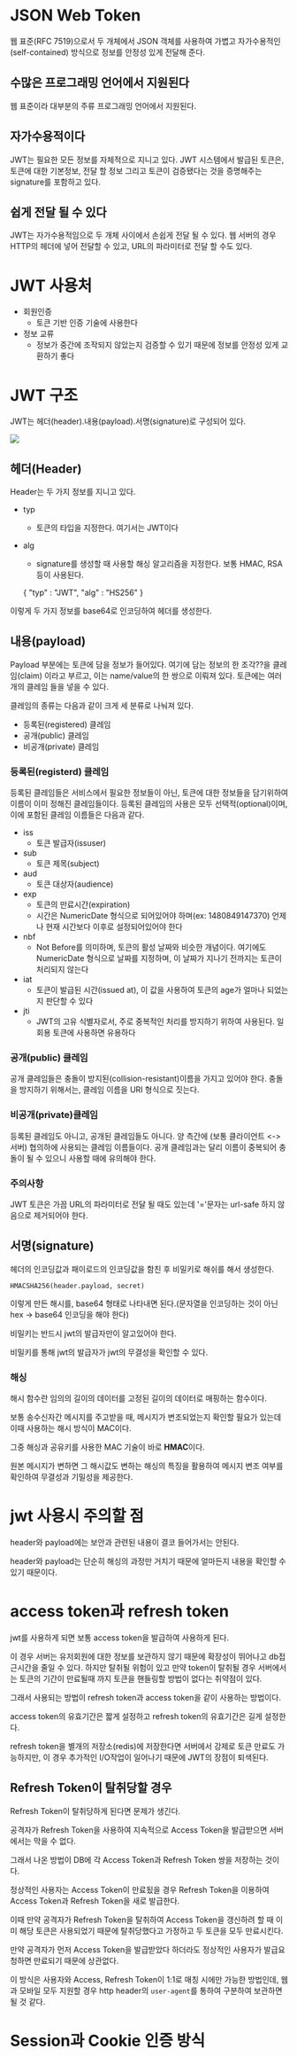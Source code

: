 # JSON Web Token
웹 표준(RFC 7519)으로서 두 개체에서 JSON 객체를 사용하여 가볍고 자가수용적인(self-contained) 방식으로 정보를 안정성 있게 전달해 준다.

## 수많은 프로그래밍 언어에서 지원된다
웹 표준이라 대부분의 주류 프로그래밍 언어에서 지원된다.

## 자가수용적이다
JWT는 필요한 모든 정보를 자체적으로 지니고 있다. JWT 시스템에서 발급된 토큰은, 토큰에 대한 기본정보, 전달 할 정보 그리고 토큰이 검증됐다는 것을 증명해주는 signature를 포함하고 있다.

## 쉽게 전달 될 수 있다
JWT는 자가수용적임으로 두 개체 사이에서 손쉽게 전달 될 수 있다. 웹 서버의 경우 HTTP의 헤더에 넣어 전달할 수 있고, URL의 파라미터로 전달 할 수도 있다.

# JWT 사용처
* 회원인증
    * 토큰 기반 인증 기술에 사용한다
* 정보 교류
    * 정보가 중간에 조작되지 않았는지 검증할 수 있기 때문에 정보를 안정성 있게 교환하기 좋다

# JWT 구조
JWT는 헤더(header).내용(payload).서명(signature)로 구성되어 있다. 

![](https://velopert.com/wp-content/uploads/2016/12/jwt.png)

## 헤더(Header)
Header는 두 가지 정보를 지니고 있다.

* typ 
    * 토큰의 타입을 지정한다. 여기서는 JWT이다
* alg
    * signature를 생성할 때 사용할 해싱 알고리즘을 지정한다. 보통 HMAC, RSA등이 사용된다. 


    {
        "typ" : "JWT",
        "alg" : "HS256"
    }

이렇게 두 가지 정보를 base64로 인코딩하여 헤더를 생성한다.


## 내용(payload)
Payload 부분에는 토큰에 담을 정보가 들어있다. 여기에 담는 정보의 한 조각??을 클레임(claim) 이라고 부르고, 이는 name/value의 한 쌍으로 이뤄져 있다. 토큰에는 여러 개의 클레임 들을 넣을 수 있다.

클레임의 종류는 다음과 같이 크게 세 분류로 나눠져 있다.
* 등록된(registered) 클레임
* 공개(public) 클레임
* 비공개(private) 클레임

### 등록된(registerd) 클레임
등록된 클레임들은 서비스에서 필요한 정보들이 아닌, 토큰에 대한 정보들을 담기위하여 이름이 이미 정해진 클레임들이다. 등록된 클레임의 사용은 모두 선택적(optional)이며, 이에 포함된 클레임 이름들은 다음과 같다.

* iss
    * 토큰 발급자(issuser)
* sub 
    * 토큰 제목(subject)
* aud
    * 토큰 대상자(audience)
* exp
    * 토큰의 만료시간(expiration)
    * 시간은 NumericDate 형식으로 되어있어야 하며(ex: 1480849147370) 언제나 현재 시간보다 이후로 설정되어있어야 한다
* nbf
    * Not Before를 의미하며, 토큰의 활성 날짜와 비슷한 개념이다. 여기에도 NumericDate 형식으로 날짜를 지정하며, 이 날짜가 지나기 전까지는 토큰이 처리되지 않는다
* iat
    * 토큰이 발급된 시간(issued at), 이 값을 사용하여 토큰의 age가 얼마나 되었는지 판단할 수 있다
* jti 
    * JWT의 고유 식별자로서, 주로 중복적인 처리를 방지하기 위하여 사용된다. 일회용 토큰에 사용하면 유용하다

### 공개(public) 클레임
공개 클레임들은 충돌이 방지된(collision-resistant)이름을 가지고 있어야 한다. 충돌을 방지하기 위해서는, 클레임 이름을 URI 형식으로 짓는다.

### 비공개(private)클레임
등록된 클레임도 아니고, 공개된 클레임들도 아니다. 양 측간에 (보통 클라이언트 <-> 서버) 협의하에 사용되는 클레임 이름들이다. 공개 클레임과는 달리 이름이 중복되어 충돌이 될 수 있으니 사용할 때에 유의해야 한다.

### 주의사항
JWT 토큰은 가끔 URL의 파라미터로 전달 될 때도 있는데 '='문자는 url-safe 하지 않음으로 제거되어야 한다.


## 서명(signature)
헤더의 인코딩값과 패이로드의 인코딩값을 함친 후 비밀키로 해쉬를 해서 생성한다.
 
    HMACSHA256(header.payload, secret)

이렇게 만든 해시를, base64 형태로 나타내면 된다.(문자열을 인코딩하는 것이 아닌 hex -> base64 인코딩을 해야 한다)

비밀키는 반드시 jwt의 발급자만이 알고있어야 한다. 

비밀키를 통해 jwt의 발급자가 jwt의 무결성을 확인할 수 있다.  

### 해싱
해시 함수란 임의의 길이의 데이터를 고정된 길이의 데이터로 매핑하는 함수이다. 

보통 송수신자간 메시지를 주고받을 때, 메시지가 변조되었는지 확인할 필요가 있는데 이때 사용하는 해시 방식이 MAC이다.

그중 해싱과 공유키를 사용한 MAC 기술이 바로 **HMAC**이다.

원본 메시지가 변하면 그 해시값도 변하는 해싱의 특징을 활용하여 메시지 변조 여부를 확인하여 무결성과 기밀성을 제공한다.

# jwt 사용시 주의할 점
header와 payload에는 보안과 관련된 내용이 결코 들어가서는 안된다.

header와 payload는 단순히 해싱의 과정만 거치기 때문에 얼마든지 내용을 확인할 수 있기 때문이다. 



# access token과 refresh token
jwt를 사용하게 되면 보통 access token을 발급하여 사용하게 된다. 

이 경우 서버는 유저회원에 대한 정보를 보관하지 않기 때문에 확장성이 뛰어나고 db접근시간을 줄일 수 있다. 하지만 탈취될 위험이 있고 만약 token이 탈취될 경우 서버에서는 토큰의 기간이 만료될때 까지 토큰을 핸들링할 방법이 없다는 취약점이 있다.

그래서 사용되는 방법이 refresh token과 access token을 같이 사용하는 방법이다. 

access token의 유효기간은 짧게 설정하고 refresh token의 유효기간은 길게 설정한다.

refresh token을 별개의 저장소(redis)에 저장한다면 서버에서 강제로 토큰 만료도 가능하지만, 이 경우 추가적인 I/O작업이 일어나기 때문에 JWT의 장점이 퇴색된다.

## Refresh Token이 탈취당할 경우
Refresh Token이 탈취당하게 된다면 문제가 생긴다.

공격자가 Refresh Token을 사용하여 지속적으로 Access Token을 발급받으면 서버에서는 막을 수 없다.

그래서 나온 방법이 DB에 각 Access Token과 Refresh Token 쌍을 저장하는 것이다.

정상적인 사용자는 Access Token이 만료됬을 경우 Refresh Token을 이용하여 Access Token과 Refresh Token을 새로 발급한다.

이때 만약 공격자가 Refresh Token을 탈취하여 Access Token을 갱신하려 할 때 이미 해당 토큰은 사용되었기 때문에 탈취당했다고 가정하고 두 토큰을 모두 만료시킨다.

만약 공격자가 먼저 Access Token을 발급받았다 하더라도 정상적인 사용자가 발급요청하면 만료되기 때문에 상관없다.

이 방식은 사용자와 Access, Refresh Token이 1:1로 매칭 시에만 가능한 방법인데, 웹과 모바일 모두 지원할 경우 http header의 `user-agent`를 통하여 구분하여 보관하면 될 것 같다.

# Session과 Cookie 인증 방식








